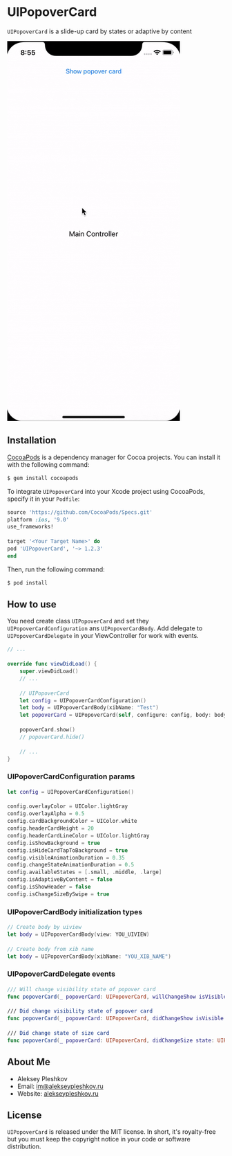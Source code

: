# UIPopoverCard

`UIPopoverCard` is a slide-up card by states or adaptive by content

![Screenshot](https://github.com/AlekseyPleshkov/UIPopoverCard/blob/master/example.gif?raw=true)

## Installation

[CocoaPods](https://cocoapods.org) is a dependency manager for Cocoa projects. You can install it with the following command:

```bash
$ gem install cocoapods
```

To integrate `UIPopoverCard` into your Xcode project using CocoaPods, specify it in your `Podfile`:

```ruby
source 'https://github.com/CocoaPods/Specs.git'
platform :ios, '9.0'
use_frameworks!

target '<Your Target Name>' do
pod 'UIPopoverCard', '~> 1.2.3'
end
```

Then, run the following command:

```bash
$ pod install
```

## How to use

You need create class `UIPopoverCard` and set they `UIPopoverCardConfiguration` ans `UIPopoverCardBody`.
Add delegate to `UIPopoverCardDelegate` in your ViewController for work with events.

``` swift
// ...

override func viewDidLoad() {
    super.viewDidLoad()
    // ...
    
    // UIPopoverCard
    let config = UIPopoverCardConfiguration()
    let body = UIPopoverCardBody(xibName: "Test")
    let popoverCard = UIPopoverCard(self, configure: config, body: body)
    
    popoverCard.show()
    // popoverCard.hide()
    
    // ...
}
```

### UIPopoverCardConfiguration params

``` swift
let config = UIPopoverCardConfiguration()

config.overlayColor = UIColor.lightGray
config.overlayAlpha = 0.5
config.cardBackgroundColor = UIColor.white
config.headerCardHeight = 20
config.headerCardLineColor = UIColor.lightGray
config.isShowBackground = true
config.isHideCardTapToBackground = true
config.visibleAnimationDuration = 0.35
config.changeStateAnimationDuration = 0.5
config.availableStates = [.small, .middle, .large]
config.isAdaptiveByContent = false
config.isShowHeader = false
config.isChangeSizeBySwipe = true
```

### UIPopoverCardBody initialization types

``` swift
// Create body by uiview
let body = UIPopoverCardBody(view: YOU_UIVIEW)

// Create body from xib name
let body = UIPopoverCardBody(xibName: "YOU_XIB_NAME")
```

### UIPopoverCardDelegate events

```swift
/// Will change visibility state of popover card
func popoverCard(_ popoverCard: UIPopoverCard, willChangeShow isVisible: Bool)

/// Did change visibility state of popover card
func popoverCard(_ popoverCard: UIPopoverCard, didChangeShow isVisible: Bool)

/// Did change state of size card
func popoverCard(_ popoverCard: UIPopoverCard, didChangeSize state: UIPopoverCardState)
```

## About Me

* Aleksey Pleshkov
* Email: [im@alekseypleshkov.ru](mailto:im@alekseypleshkov.ru)
* Website: [alekseypleshkov.ru](https://alekseypleshkov.ru)

## License

`UIPopoverCard` is released under the MIT license. In short, it's royalty-free but you must keep the copyright notice in your code or software distribution.
